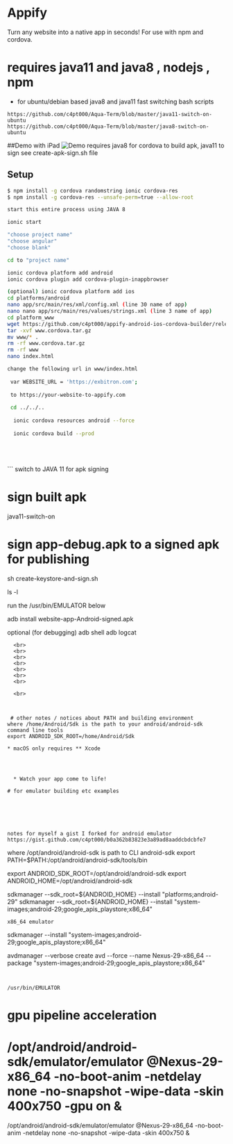 # Appify
Turn any website into a native app in seconds! For use with npm and cordova.
# requires java11 and java8 , nodejs , npm
* for ubuntu/debian based java8 and java11 fast switching bash scripts
```
https://github.com/c4pt000/Aqua-Term/blob/master/java11-switch-on-ubuntu
https://github.com/c4pt000/Aqua-Term/blob/master/java8-switch-on-ubuntu
```
##Demo with iPad
![Demo](Demo.gif)
requires java8 for cordova to build apk, java11 to sign see create-apk-sign.sh file 
## Setup
```bash
$ npm install -g cordova randomstring ionic cordova-res
$ npm install -g cordova-res --unsafe-perm=true --allow-root

start this entire process using JAVA 8

ionic start

"choose project name"
"choose angular"
"choose blank"

cd to "project name"

ionic cordova platform add android
ionic cordova plugin add cordova-plugin-inappbrowser

(optional) ionic cordova platform add ios
cd platforms/android
nano app/src/main/res/xml/config.xml (line 30 name of app)
nano nano app/src/main/res/values/strings.xml (line 3 name of app)
cd platform_www
wget https://github.com/c4pt000/appify-android-ios-cordova-builder/releases/download/www/www.cordova.tar.gz
tar -xvf www.cordova.tar.gz
mv www/* .
rm -rf www.cordova.tar.gz
rm -rf www
nano index.html 

change the following url in www/index.html
 
 var WEBSITE_URL = 'https://exbitron.com';
 
 to https://your-website-to-appify.com
 
 cd ../../..
 
  ionic cordova resources android --force
  
  ionic cordova build --prod
  ```
    
  <br>
  <br>
  <br>
  ```
  switch to JAVA 11 for apk signing
  
  # sign built apk
java11-switch-on

# sign app-debug.apk to a signed apk for publishing
sh create-keystore-and-sign.sh

ls -l

run the /usr/bin/EMULATOR below

adb install website-app-Android-signed.apk

optional (for debugging)
adb shell
adb logcat
```
  <br>
  <br>
  <br>
  <br>
  <br>
  <br>
  <br>

  <br>
  
 
 
 # other notes / notices about PATH and building environment
where /home/Android/Sdk is the path to your android/android-sdk command line tools
export ANDROID_SDK_ROOT=/home/Android/Sdk

* macOS only requires ** Xcode




  * Watch your app come to life!

# for emulator building etc examples






notes for myself a gist I forked for android emulator 
https://gist.github.com/c4pt000/b0a362b83823e3a89ad8aaddcbdcbfe7

```
where /opt/android/android-sdk is path to CLI android-sdk
 export PATH=$PATH:/opt/android/android-sdk/tools/bin

 export ANDROID_SDK_ROOT=/opt/android/android-sdk
 export ANDROID_HOME=/opt/android/android-sdk

sdkmanager --sdk_root=${ANDROID_HOME} --install "platforms;android-29"
sdkmanager --sdk_root=${ANDROID_HOME} --install "system-images;android-29;google_apis_playstore;x86_64"
```
x86_64 emulator 
```


sdkmanager --install "system-images;android-29;google_apis_playstore;x86_64"

avdmanager --verbose create avd --force --name Nexus-29-x86_64  --package "system-images;android-29;google_apis_playstore;x86_64" 
```


/usr/bin/EMULATOR
```
# gpu pipeline acceleration
# /opt/android/android-sdk/emulator/emulator @Nexus-29-x86_64 -no-boot-anim -netdelay none -no-snapshot -wipe-data -skin 400x750 -gpu on &
/opt/android/android-sdk/emulator/emulator @Nexus-29-x86_64 -no-boot-anim -netdelay none -no-snapshot -wipe-data -skin 400x750 &

```


